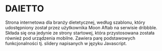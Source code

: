 # DAIETTO
Strona internetowa dla branży dietetycznej, według szablonu, który udostępniony został przez użytkownika Moon Aftab na serwisie dribbble. Składa się ona jedynie ze strony startowej, która przystosowana została również pod urządzenia mobilne. Zawiera parę podstawowych funkcjonalności tj. slidery napisanych w języku Javascript.
